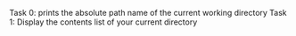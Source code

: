 Task 0: prints the absolute path name of the current working directory
Task 1: Display the contents list of your current directory
